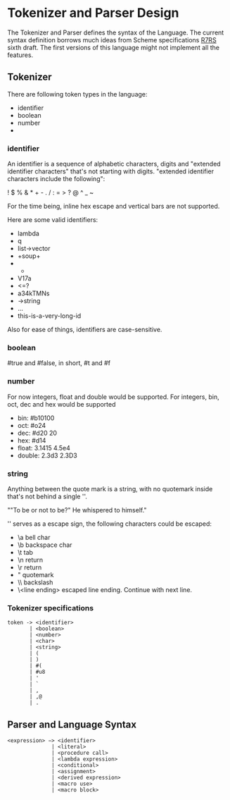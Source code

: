 Tokenizer and Parser Design
====

The Tokenizer and Parser defines the syntax of the Language.
The current syntax definition borrows much ideas from Scheme
specifications [R7RS](http://www.scheme-reports.org/) sixth draft.
The first versions of this language might not implement all the features.


## Tokenizer

There are following token types in the language:

* identifier
* boolean
* number
* 

### identifier

An identifier is a sequence of alphabetic characters, digits and
"extended identifier characters" that's not starting with digits.
"extended identifier characters include the following":

! $ % & \* + - . / : = > ? @ ^ \_ ~

For the time being, inline hex escape and vertical bars are not supported.

Here are some valid identifiers:

* lambda
* q
* list->vector
* +soup+
* +
* V17a
* <=?
* a34kTMNs
* ->string
* ...
* this-is-a-very-long-id


Also for ease of things, identifiers are case-sensitive.


### boolean

\#true and \#false, in short, \#t and \#f

### number

For now integers, float and double would be supported.
For integers, bin, oct, dec and hex would be supported

* bin: #b10100
* oct: #o24
* dec: #d20 20
* hex: #d14
* float: 3.1415 4.5e4
* double: 2.3d3 2.3D3

### string

Anything between the quote mark is a string, with no quotemark inside
that's not behind a single '\'.

"\"To be or not to be?\" He whispered to himself."

'\' serves as a escape sign, the following characters could be escaped:

* \a bell char
* \b backspace char
* \t tab
* \n return
* \r return
* \" quotemark
* \\\\ backslash
* \\\<line ending\> escaped line ending. Continue with next line.


### Tokenizer specifications

```
token -> <identifier>
       | <boolean>
       | <number>
       | <char>
       | <string>
       | (
       | )
       | #(
       | #u8
       | '
       | `
       | ,
       | ,@
       | .
```


## Parser and Language Syntax




```
<expression> −> <identifier>
              | <literal>
              | <procedure call>
              | <lambda expression>
              | <conditional>
              | <assignment>
              | <derived expression>
              | <macro use>
              | <macro block>
```
